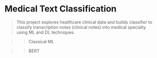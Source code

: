 # Medical Text Classification

> This project explores healthcare clinical data and builds classifier to classify transcription notes (clinical notes) into medical specialty using ML and DL techniques.

>> Classical ML


>> BERT



